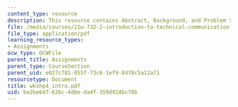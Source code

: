 ```yaml
---
content_type: resource
description: This resource contains Abstract, Background, and Problem Statement.
file: /media/courses/21w-732-2-introduction-to-technical-communication-ethics-in-science-and-technology-fall-2006/be2be647626c4d0eda4f359d914bc70b_wkshp4_intro.pdf
file_type: application/pdf
learning_resource_types:
- Assignments
ocw_type: OCWFile
parent_title: Assignments
parent_type: CourseSection
parent_uid: e027c781-055f-73c6-1ef9-8478c5a12a71
resourcetype: Document
title: wkshp4_intro.pdf
uid: be2be647-626c-4d0e-da4f-359d914bc70b
---
```

